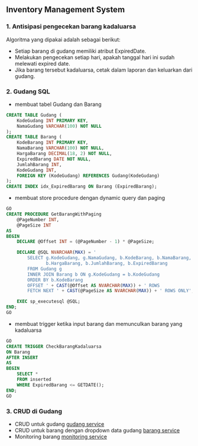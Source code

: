 ## Inventory Management System

### 1. Antisipasi pengecekan barang kadaluarsa
Algoritma yang dipakai adalah sebagai berikut:

- Setiap barang di gudang memiliki atribut ExpiredDate.
- Melakukan pengecekan setiap hari, apakah tanggal hari ini sudah melewati expired date.
- Jika barang tersebut kadaluarsa, cetak dalam laporan dan keluarkan dari gudang.

### 2. Gudang SQL
- membuat tabel Gudang dan Barang
```sql
CREATE TABLE Gudang (
	KodeGudang INT PRIMARY KEY,
	NamaGudang VARCHAR(100) NOT NULL
);
CREATE TABLE Barang (
	KodeBarang INT PRIMARY KEY,
	NamaBarang VARCHAR(100) NOT NULL,
	HargaBarang DECIMAL(18, 2) NOT NULL,
	ExpiredBarang DATE NOT NULL,
	JumlahBarang INT,
	KodeGudang INT,
	FOREIGN KEY (KodeGudang) REFERENCES Gudang(KodeGudang)
);
CREATE INDEX idx_ExpiredBarang ON Barang (ExpiredBarang);
```
- membuat store procedure dengan dynamic query dan paging
```sql
GO
CREATE PROCEDURE GetBarangWithPaging
    @PageNumber INT,
    @PageSize INT
AS
BEGIN
    DECLARE @Offset INT = (@PageNumber - 1) * @PageSize;

    DECLARE @SQL NVARCHAR(MAX) = '
        SELECT g.KodeGudang, g.NamaGudang, b.KodeBarang, b.NamaBarang, 
               b.HargaBarang, b.JumlahBarang, b.ExpiredBarang
        FROM Gudang g
        INNER JOIN Barang b ON g.KodeGudang = b.KodeGudang
        ORDER BY b.KodeBarang
        OFFSET ' + CAST(@Offset AS NVARCHAR(MAX)) + ' ROWS
        FETCH NEXT ' + CAST(@PageSize AS NVARCHAR(MAX)) + ' ROWS ONLY';

    EXEC sp_executesql @SQL;
END;
GO
```
- membuat trigger ketika input barang dan memunculkan barang yang kadaluarsa
```sql
GO
CREATE TRIGGER CheckBarangKadaluarsa
ON Barang
AFTER INSERT
AS
BEGIN
    SELECT *
    FROM inserted
    WHERE ExpiredBarang <= GETDATE();
END;
GO
```
### 3. CRUD di Gudang
- CRUD untuk gudang [gudang service](./Net-Gudang/service/impl/GudangService.cs)
- CRUD untuk barang dengan dropdown data gudang [barang service](./Net-Gudang/service/impl/BarangService.cs)
- Monitoring barang [monitoring service](./Net-Gudang/service/impl/MonitoringService.cs)
